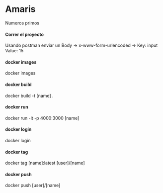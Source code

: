 # Amaris
Numeros primos


#### Correr el proyecto 
Usando postman enviar un 
Body -> x-www-form-urlencoded ->
Key: input
Value: 15
       
#### docker images
docker images
#### docker build 
docker build -t [name] .
#### docker run
docker run -it -p 4000:3000 [name]
#### docker login
docker login
#### docker tag
docker tag [name]:latest [user]/[name]
#### docker push
docker push [user]/[name]
